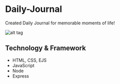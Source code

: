 # Daily-Journal
Created Daily Journal for memorable moments of life!

![alt tag](https://i.imgur.com/jZ62Lib.png)

## Technology & Framework
* HTML, CSS, EJS
* JavaScript
* Node
* Express
